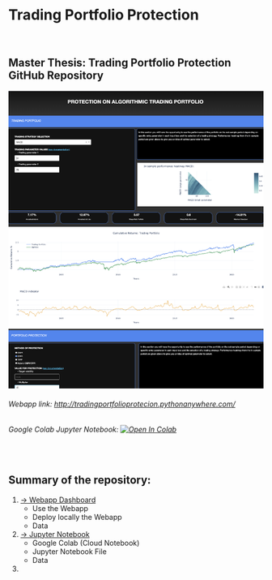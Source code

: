 # Trading Portfolio Protection

<br />

## Master Thesis: Trading Portfolio Protection GitHub Repository 

![Overview](Overview.png)

###### Webapp link: http://tradingportfolioprotecion.pythonanywhere.com/
###### Google Colab Jupyter Notebook: [![Open In Colab](https://colab.research.google.com/assets/colab-badge.svg)](https://colab.research.google.com/drive/11fdMWo-uugkErJrku6rkDVrZj8u7E7vc?usp=sharing) 

<br />


## Summary of the repository:
  1. [→ Webapp Dashboard](Webapp_Dashboard)
     - Use the Webapp
     - Deploy locally the Webapp
     - Data
  2. [→ Jupyter Notebook](Jupyter_Notebook)
     - Google Colab (Cloud Notebook)
     - Jupyter Notebook File 
     - Data 
  3.   

